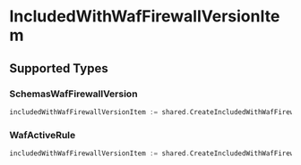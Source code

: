 # IncludedWithWafFirewallVersionItem


## Supported Types

### SchemasWafFirewallVersion

```go
includedWithWafFirewallVersionItem := shared.CreateIncludedWithWafFirewallVersionItemSchemasWafFirewallVersion(shared.SchemasWafFirewallVersion{/* values here */})
```

### WafActiveRule

```go
includedWithWafFirewallVersionItem := shared.CreateIncludedWithWafFirewallVersionItemWafActiveRule(shared.WafActiveRule{/* values here */})
```

